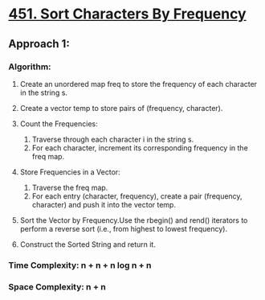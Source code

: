 # [451. Sort Characters By Frequency](https://leetcode.com/problems/sort-characters-by-frequency/description/)

## Approach 1:

### Algorithm:

1. Create an unordered map freq to store the frequency of each character in the string s.
2. Create a vector temp to store pairs of (frequency, character).
3. Count the Frequencies:
    1. Traverse through each character i in the string s.
    2. For each character, increment its corresponding frequency in the freq map.
4. Store Frequencies in a Vector:
    1. Traverse the freq map.
    2. For each entry (character, frequency), create a pair (frequency, character) and push it into the vector temp.

4. Sort the Vector by Frequency.Use the rbegin() and rend() iterators to perform a reverse sort (i.e., from highest to lowest frequency).
5. Construct the Sorted String and return it.

### Time Complexity: n + n + n log n + n

### Space Complexity: n + n
